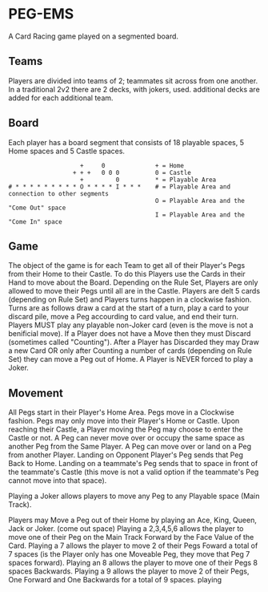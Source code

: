 PEG-EMS
=======

A Card Racing game played on a segmented board.


Teams
-----

Players are divided into teams of 2; teammates sit across from one another. 
In a traditional 2v2 there are 2 decks, with jokers, used. additional decks are added for each additional team.

Board
-----

Each player has a board segment that consists of 18 playable spaces, 5 Home spaces and 5 Castle spaces.


                        +     0              + = Home
                      + + +   0 0 0          0 = Castle
                        +         0          * = Playable Area
    # * * * * * * * * * O * * * * I * * *    # = Playable Area and connection to other segments
                                             O = Playable Area and the "Come Out" space
                                             I = Playable Area and the "Come In" space
  
Game
----

The object of the game is for each Team to get all of their Player's Pegs from their Home to their Castle.
To do this Players use the Cards in their Hand to move about the Board.
Depending on the Rule Set, Players are only allowed to move their Pegs until all are in the Castle.
Players are delt 5 cards (depending on Rule Set) and Players turns happen in a clockwise fashion.
Turns are as follows
    draw a card at the start of a turn, 
    play a card to your discard pile,
    move a Peg accourding to card value,
    and end their turn.
Players MUST play any playable non-Joker card (even is the move is not a benificial move).
If a Player does not have a Move then they must Discard (sometimes called "Counting").
After a Player has Discarded they may Draw a new Card OR only after Counting a number of cards (depending on Rule Set) they can move a Peg out of Home.
A Player is NEVER forced to play a Joker.

Movement
--------

All Pegs start in their Player's Home Area. 
Pegs move in a Clockwise fashion. 
Pegs may only move into their Player's Home or Castle.
Upon reaching their Castle, a Player moving the Peg may choose to enter the Castle or not.
A Peg can never move over or occupy the same space as another Peg from the Same Player.
A Peg can move over or land on a Peg from another Player. 
Landing on Opponent Player's Peg sends that Peg Back to Home.
Landing on a teammate's Peg sends that to space in front of the teammate's Castle (this move is not a valid option if the teammate's Peg cannot move into that space).

Playing a Joker allows players to move any Peg to any Playable space (Main Track).

Players may Move a Peg out of their Home by playing an Ace, King, Queen, Jack or Joker. (come out space)
Playing a 2,3,4,5,6 allows the player to move one of their Peg on the Main Track Forward by the Face Value of the Card.
Playing a 7 allows the player to move 2 of their Pegs Foward a total of 7 spaces (is the Player only has one Moveable Peg, they move that Peg 7 spaces forward).
Playing an 8 allows the player to move one of their Pegs 8 spaces Backwards.
Playing a 9 allows the player to move 2 of their Pegs, One Forward and One Backwards for a total of 9 spaces.
playing
